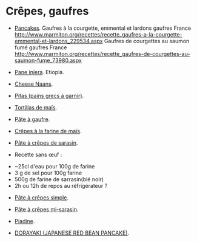 # Crêpes, gaufres

 * [Pancakes](http://www.marmiton.org/recettes/recette_pancakes_15299.aspx).
Gaufres à la courgette, emmental et lardons	gaufres	France		http://www.marmiton.org/recettes/recette_gaufres-a-la-courgette-emmental-et-lardons_229534.aspx	
Gaufres de courgettes au saumon fumé	gaufres	France		http://www.marmiton.org/recettes/recette_gaufres-de-courgettes-au-saumon-fume_73980.aspx	

 * [Pane injera](https://ricette.giallozafferano.it/Pane-injera.html). Etiopia.

 * [Cheese Naans](https://www.youtube.com/watch?v=RLQJKNnyb7o).

 * [Pitas (pains grecs à garnir)](https://www.marmiton.org/recettes/recette_pitas-pains-grecs-a-garnir_38611.aspx).

 * [Tortillas de maïs](https://cuisine.journaldesfemmes.fr/recette/347916-tortillas-de-mais).

 * [Pâte à gaufre](https://www.marmiton.org/recettes/recette_pate-a-gaufre_82416.aspx).

 * [Crêpes à la farine de maïs](https://www.monfournil.fr/recettes/crepes-a-farine-de/).

 * [Pâte à crêpes de sarasin](http://www.recettes-bretonnes.fr/galette-bretonne/recette-galette-sarrasin.html).
 * Recette sans œuf :
  - ~25cl d'eau pour 100g de farine
  - 3 g de sel pour 100g farine
  - 500g de farine de sarrasin(blé noir)
  - 2h ou 12h de repos au réfrigérateur ?

 * [Pâte à crêpes simple](https://www.marmiton.org/recettes/recette_pate-a-crepes-simple_27121.aspx).

 * [Pâte à crêpes mi-sarasin](http://www.marmiton.org/recettes/recette_galettes-au-ble-noir-de-sophie_51829.aspx).

 * [Piadine](http://ricette.giallozafferano.it/Piadina-Romagnola.html).

 * [DORAYAKI (JAPANESE RED BEAN PANCAKE)](https://www.justonecookbook.com/dorayaki-japanese-red-bean-pancake/).
